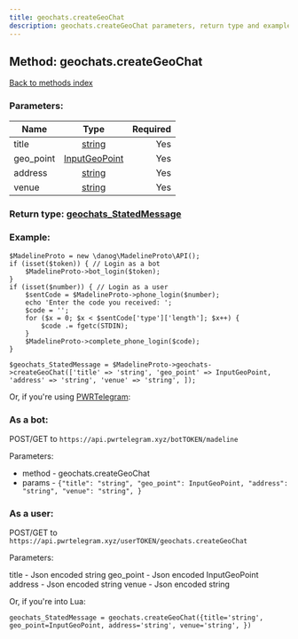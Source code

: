 ```yaml
---
title: geochats.createGeoChat
description: geochats.createGeoChat parameters, return type and example
---
```

## Method: geochats.createGeoChat  
[Back to methods index](index.md)


### Parameters:

| Name     |    Type       | Required |
|----------|:-------------:|---------:|
|title|[string](../types/string.md) | Yes|
|geo\_point|[InputGeoPoint](../types/InputGeoPoint.md) | Yes|
|address|[string](../types/string.md) | Yes|
|venue|[string](../types/string.md) | Yes|


### Return type: [geochats\_StatedMessage](../types/geochats_StatedMessage.md)

### Example:


```
$MadelineProto = new \danog\MadelineProto\API();
if (isset($token)) { // Login as a bot
    $MadelineProto->bot_login($token);
}
if (isset($number)) { // Login as a user
    $sentCode = $MadelineProto->phone_login($number);
    echo 'Enter the code you received: ';
    $code = '';
    for ($x = 0; $x < $sentCode['type']['length']; $x++) {
        $code .= fgetc(STDIN);
    }
    $MadelineProto->complete_phone_login($code);
}

$geochats_StatedMessage = $MadelineProto->geochats->createGeoChat(['title' => 'string', 'geo_point' => InputGeoPoint, 'address' => 'string', 'venue' => 'string', ]);
```

Or, if you're using [PWRTelegram](https://pwrtelegram.xyz):

### As a bot:

POST/GET to `https://api.pwrtelegram.xyz/botTOKEN/madeline`

Parameters:

* method - geochats.createGeoChat
* params - `{"title": "string", "geo_point": InputGeoPoint, "address": "string", "venue": "string", }`



### As a user:

POST/GET to `https://api.pwrtelegram.xyz/userTOKEN/geochats.createGeoChat`

Parameters:

title - Json encoded string
geo_point - Json encoded InputGeoPoint
address - Json encoded string
venue - Json encoded string



Or, if you're into Lua:

```
geochats_StatedMessage = geochats.createGeoChat({title='string', geo_point=InputGeoPoint, address='string', venue='string', })
```

